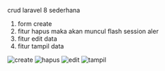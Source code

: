  crud laravel 8 sederhana
1. form create  
2. fitur hapus maka akan muncul flash session aler
3. fitur edit data
4. fitur tampil data

 ![create](https://user-images.githubusercontent.com/71807732/235666706-c0b7ecad-bae7-4b11-83f7-71a12ed26f8a.png)
 ![hapus](https://user-images.githubusercontent.com/71807732/235666643-04988ac8-59dc-4ce1-9916-061a48d48703.png)
 ![edit](https://user-images.githubusercontent.com/71807732/235666574-2caac84f-82b6-414d-bf5d-5a493199174e.png)
 ![tampil](https://user-images.githubusercontent.com/71807732/235666130-1b25238d-142b-462e-aeee-a1d4ccdf2099.png)
